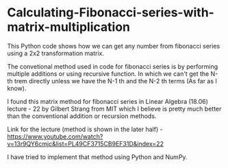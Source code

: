 # Calculating-Fibonacci-series-with-matrix-multiplication

This Python code shows how we can get any number from fibonacci series using a 2x2 transformation matrix.

The convetional method used in code for fibonacci series is by performing multiple additions or using recursive function. In which we can't get the N-th trem directly unless we have the N-1 th and the N-2 th terms (As far as I know).

I found this matrix method for fibonacci series in Linear Algebra (18.06) lecture - 22 by Gilbert Strang from MIT which I believe is pretty much better than the conventional addition or recursion methods.

Link for the lecture  (method is shown in the later half) - https://www.youtube.com/watch?v=13r9QY6cmjc&list=PL49CF3715CB9EF31D&index=22


I have tried to implement that method using Python and NumPy.
